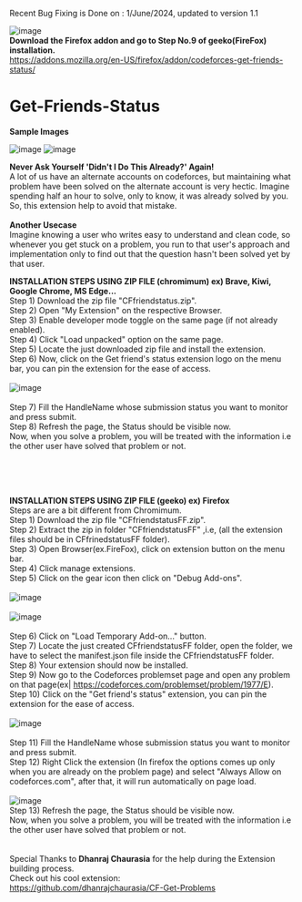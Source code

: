 Recent Bug Fixing is Done on : 1/June/2024, updated to version 1.1<br/>

![image](https://github.com/shubhamvermaa/Get-Friends-Status/assets/97392398/3063be00-9c95-4036-aa8f-e7eaee6b4bcf)<br/>
**Download the Firefox addon and go to Step No.9 of geeko(FireFox) installation.**<br/>
https://addons.mozilla.org/en-US/firefox/addon/codeforces-get-friends-status/
# Get-Friends-Status
**Sample Images**

![image](https://github.com/shubhamvermaa/Get-Friends-Status/assets/97392398/c785681b-138e-495e-92c6-a421f7aa5f94)  ![image](https://github.com/shubhamvermaa/Get-Friends-Status/assets/97392398/c380860d-17b3-404b-896e-5d4762e28bd3)


**Never Ask Yourself 'Didn't I Do This Already?' Again!**<br/>
A lot of us have an alternate accounts on codeforces, but maintaining what problem have been solved on the alternate account is very hectic.
Imagine spending half an hour to solve, only to know, it was already solved by you.
So, this extension help to avoid that mistake.<br/>
<br/>
**Another Usecase**<br/>
Imagine knowing a user who writes easy to understand and clean code, so whenever you get stuck on a problem, you run to that user's approach and implementation only to find out that the question hasn't been solved yet by that user.<br/>


**INSTALLATION STEPS USING ZIP FILE (chromimum) ex) Brave, Kiwi, Google Chrome, MS Edge...<br />**
Step 1) Download the zip file "CFfriendstatus.zip".<br />
Step 2) Open "My Extension" on the respective Browser.<br />
Step 3) Enable developer mode toggle on the same page (if not already enabled).<br />
Step 4) Click "Load unpacked" option on the same page.<br />
Step 5) Locate the just downloaded zip file and install the extension.<br />
Step 6) Now, click on the Get friend's status extension logo on the menu bar, you can pin the extension for the ease of access.<br />
<br />
![image](https://github.com/shubhamvermaa/Get-Friends-Status/assets/97392398/4d1cc88a-63dd-42f0-8be2-f12f40be147e)<br />
<br />
Step 7) Fill the HandleName whose submission status you want to monitor and press submit.<br />
Step 8) Refresh the page, the Status should be visible now.<br />
Now, when you solve a problem, you will be treated with the information i.e the other user have solved that problem or not.<br />

<br />
<br />
<br />

**INSTALLATION STEPS USING ZIP FILE (geeko) ex) Firefox**<br />
Steps are are a bit different from Chromimum.<br />
Step 1) Download the zip file "CFfriendstatusFF.zip".<br />
Step 2) Extract the zip in folder "CFfriendstatusFF" ,i.e, (all the extension files should be in CFfrinedstatusFF folder).<br />
Step 3) Open Browser(ex.FireFox), click on extension button on the menu bar.<br />
Step 4) Click manage extensions.<br />
Step 5) Click on the gear icon then click on "Debug Add-ons".<br />
<br />
![image](https://github.com/shubhamvermaa/Get-Friends-Status/assets/97392398/7fe214df-4a65-4ea2-b94e-f5f293878efb)<br />
<br />
![image](https://github.com/shubhamvermaa/Get-Friends-Status/assets/97392398/26633eb6-e91e-4cab-94eb-1fd225a3fda2)<br />
<br />
Step 6) Click on "Load Temporary Add-on..." button.<br />
Step 7) Locate the just created CFfriendstatusFF folder, open the folder, we have to select the manifest.json file inside the CFfriendstatusFF folder.<br />
Step 8) Your extension should now be installed.<br />
Step 9) Now go to the Codeforces problemset page and open any problem on that page(ex|  https://codeforces.com/problemset/problem/1977/E).<br />
Step 10) Click on the "Get friend's status" extension, you can pin the extension for the ease of access.<br />
<br />
![image](https://github.com/shubhamvermaa/Get-Friends-Status/assets/97392398/dc07c253-727a-420c-9f31-6541b92b3e7f)<br />
<br />
Step 11) Fill the HandleName whose submission status you want to monitor and press submit.<br />
Step 12) Right Click the extension (In firefox the options comes up only when you are already on the problem page) and select "Always Allow on codeforces.com", after that, it will run automatically on page load.<br />
<br />
![image](https://github.com/shubhamvermaa/Get-Friends-Status/assets/97392398/e150890d-4d4d-461c-b0e8-dc719808922a)
<br />
Step 13) Refresh the page, the Status should be visible now.<br />
Now, when you solve a problem, you will be treated with the information i.e the other user have solved that problem or not.<br />
<br />
<br />
Special Thanks to **Dhanraj Chaurasia** for the help during the Extension building process.<br/>
Check out his cool extension: <br/>
https://github.com/dhanrajchaurasia/CF-Get-Problems
